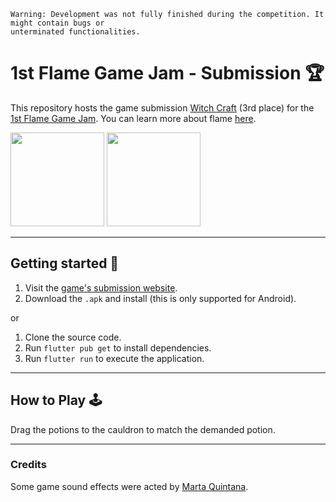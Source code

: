 ```
Warning: Development was not fully finished during the competition. It might contain bugs or
unterminated functionalities.
```

# 1st Flame Game Jam - Submission 🏆

This repository hosts the game submission [Witch Craft](https://itch.io/jam/1st-flame-game-jam/rate/1258594) (3rd place) for the [1st Flame Game Jam](https://itch.io/jam/1st-flame-game-jam). You can learn more about flame [here](https://flame-engine.org/).

<div style="display: inline-block;">
  <img src="https://img.itch.zone/aW1hZ2UvMTI1ODU5NC83MzM0MjA3LnBuZw==/original/KtjBOV.png" style="width: 150px;"/>
  <img src="https://img.itch.zone/aW1hZ2UvMTI1ODU5NC83MzM0MjA4LnBuZw==/original/QwIz1L.png" style="width: 150px;"/>
</div>

---
## Getting started 🚀

1. Visit the [game's submission website](https://itch.io/jam/1st-flame-game-jam/entries).
2. Download the `.apk` and install (this is only supported for Android).

or

1. Clone the source code.
2. Run `flutter pub get` to install dependencies.
3. Run `flutter run` to execute the application.


--- 
## How to Play 🕹

Drag the potions to the cauldron to match the demanded potion.

---
### Credits

Some game sound effects were acted by [Marta Quintana](https://twitter.com/martaquinmarr).
